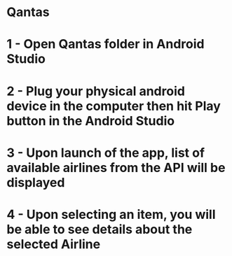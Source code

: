 # Qantas

# 1 - Open Qantas folder in Android Studio
# 2 - Plug your physical android device in the computer then hit Play button in the Android Studio
# 3 - Upon launch of the app, list of available airlines from the API will be displayed
# 4 - Upon selecting an item, you will be able to see details about the selected Airline
